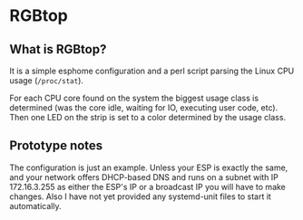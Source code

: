 # RGBtop

## What is RGBtop?

It is a simple esphome configuration and a perl script parsing the Linux CPU usage (`/proc/stat`).

For each CPU core found on the system the biggest usage class is determined
(was the core idle, waiting for IO, executing user code, etc).
Then one LED on the strip is set to a color determined by the usage class.

## Prototype notes

The configuration is just an example. Unless your ESP is exactly the same, and
your network offers DHCP-based DNS and runs on a subnet with IP 172.16.3.255 as
either the ESP's IP or a broadcast IP you will have to make changes.
Also I have not yet provided any systemd-unit files to start it automatically.

